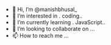 - 👋 Hi, I’m @manishbhusal_
- 👀 I’m interested in . coding..
- 🌱 I’m currently learning . JavaScript..
- 💞️ I’m looking to collaborate on ...
- 📫 How to reach me ...

<!---
manishbhusal6/manishbhusal6 is a ✨ special ✨ repository because its `README.md` (this file) appears on your GitHub profile.
You can click the Preview link to take a look at your changes.
--->
